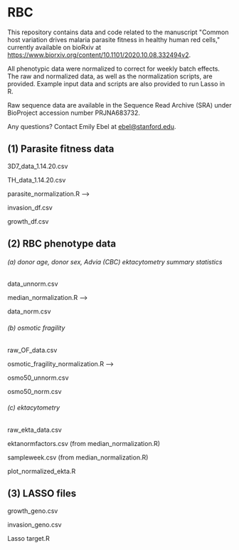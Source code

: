 # RBC

This repository contains data and code related to the manuscript "Common host variation drives malaria parasite fitness in healthy human red cells," currently available on bioRxiv at https://www.biorxiv.org/content/10.1101/2020.10.08.332494v2.

All phenotypic data were normalized to correct for weekly batch effects. The raw and normalized data, as well as the normalization scripts, are provided. Example input data and scripts are also provided to run Lasso in R. 

Raw sequence data are available in the Sequence Read Archive (SRA) under BioProject accession number PRJNA683732.


Any questions? Contact Emily Ebel at ebel@stanford.edu.



## (1) Parasite fitness data

3D7_data_1.14.20.csv 

TH_data_1.14.20.csv 

parasite_normalization.R --> 

invasion_df.csv 

growth_df.csv 




## (2) RBC phenotype data  

###### (a) donor age, donor sex, Advia (CBC) ektacytometry summary statistics 

data_unnorm.csv 

median_normalization.R  --> 

data_norm.csv 


###### (b) osmotic fragility

raw_OF_data.csv

osmotic_fragility_normalization.R --> 

osmo50_unnorm.csv 

osmo50_norm.csv


###### (c) ektacytometry 

raw_ekta_data.csv

ektanormfactors.csv (from median_normalization.R)

sampleweek.csv (from median_normalization.R)

plot_normalized_ekta.R




## (3) LASSO files 

growth_geno.csv

invasion_geno.csv

Lasso target.R

